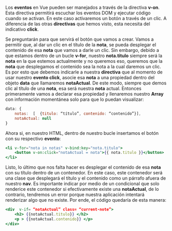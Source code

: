 Los **eventos** en Vue pueden ser manejados a través de la directiva **v-on**. Esta directiva permitirá escuchar los eventos DOM y ejecutar código cuando se activan. En este caso activaremos un botón a través de un clic. A diferencia de las otras **directivas** que hemos visto, esta necesita del indicativo **click**.

Se preguntarán para que servirá el botón que vamos a crear. Vamos a permitir que, al dar un clic en el título de la **nota**, se pueda desplegar el contenido de esa **nota** que vamos a darle un clic. Sin embargo, debido a que estamos dentro de un bucle **v-for**, nuestro **nota.titulo** siempre será la **nota** en la que estemos actualmente y no queremos eso, queremos que la **nota** que desplegamos el contenido sea la nota a la cual daremos un clic. Es por esto que debemos indicarle a nuestra **directiva** que al momento de usar nuestro **evento  click**, asocie esa **nota** a una propiedad dentro del objeto **data** que llamaremos **notaActual**. De este modo, siempre que demos clic al título de una **nota**, esa será nuestra **nota** actual. Entonces primeramente vamos a declarar esa propiedad y llenaremos nuestro **Array** con información  momentánea solo para que lo puedan visualizar:

```jsx
data: {
	notas:  [  {titulo: “título”, contenido: “contenido”}],
	notaActual: null
}
```

Ahora si, en nuestro HTML, dentro de nuestro bucle insertamos el botón con su respectivo **evento**:

```jsx
<li v-for="nota in notas" v-bind:key="nota.titulo">
	<button v-on:click="notaActual = nota">{{ nota.titulo }}</button>
</li>
```

Listo, lo último que nos falta hacer es desplegar el contenido de esa **nota** con su título dentro de un contenedor. En este caso, este contenedor será una clase que desplegará el título y el contenido como un párrafo afuera de nuestro **nav**. Es importante indicar por medio de un condicional que solo renderice este contenedor si efectivamente existe una **notaActual**, de lo contrario, tendremos un error porque nuestra aplicación intentará renderizar algo que no existe. Por ende, el código quedaría de esta manera:

```jsx
<div  v-if= “notaActual” class= “current-note”>
	<h2> {{notaActual.titulo}} </h2>
	<p > {{notaActual.contenido}} </p>
</div>
```
